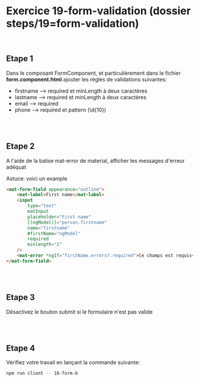 # Exercice 19-form-validation (dossier steps/19=form-validation)

<br>

## Etape 1

Dans le composant FormComponent, et particulièrement dans le fichier **form.component.html** ajouter les règles de validations suivantes:

-   firstname --> required et minLength à deux caractères
-   lastname --> required et minLength à deux caractères
-   email --> required
-   phone --> required et pattern (\d{10})

<br><br>

## Etape 2

A l'aide de la balise mat-error de material, afficher les messages d'erreur adéquat

Astuce: voici un example

```html
<mat-form-field appearance="outline">
    <mat-label>First name</mat-label>
    <input
        type="text"
        matInput
        placeholder="First name"
        [(ngModel)]="person.firstname"
        name="firstname"
        #firstName="ngModel"
        required
        minlength="2"
    />
    <mat-error *ngIf="firstName.errors?.required">Ce champs est requis</mat-error>
</mat-form-field>
```

<br><br>

## Etape 3

Désactivez le bouton submit si le formulaire n'est pas valide

<br><br>

## Etape 4

Vérifiez votre travail en lançant la commande suivante:

```bash
npm run client -- 18-form-b
```
